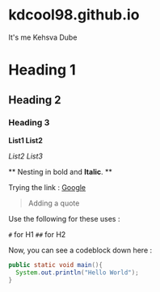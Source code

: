 # kdcool98.github.io

It's me Kehsva Dube

# Heading 1
## Heading 2
### Heading 3

**List1 List2**

*List2 List3*

** Nesting in bold and __Italic__. **

Trying the link :  [Google](www.google.com)

> Adding a quote


Use the following for these uses :

`#` for H1
`##` for H2

Now, you can see a codeblock down here :

``` java
public static void main(){
  System.out.println("Hello World");
}
```
